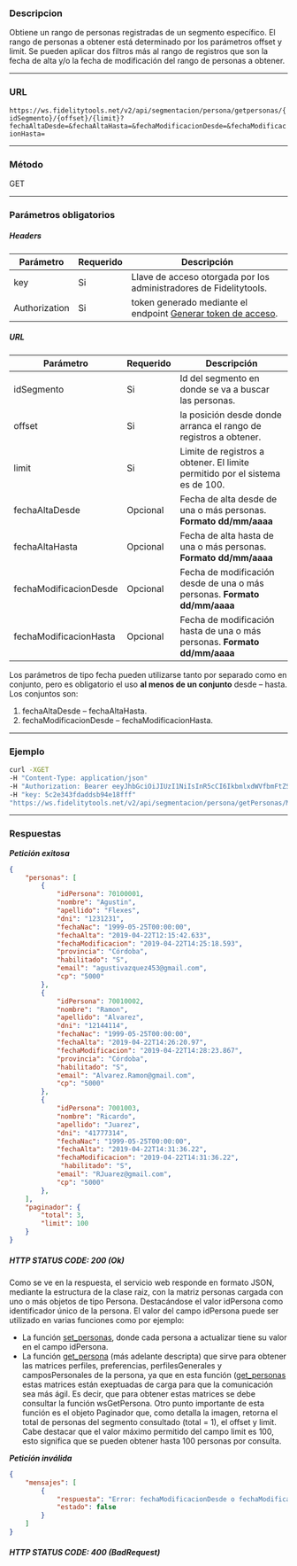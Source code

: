 ### Descripcion
Obtiene un rango de personas registradas de un segmento específico. El rango de personas a
obtener está determinado por los parámetros offset y limit.
Se pueden aplicar dos filtros más al rango de registros que son la fecha de alta y/o la fecha de
modificación del rango de personas a obtener.
___

### URL
` https://ws.fidelitytools.net/v2/api/segmentacion/persona/getpersonas/{idSegmento}/{offset}/{limit}?fechaAltaDesde=&fechaAltaHasta=&fechaModificacionDesde=&fechaModificacionHasta= `
___

### Método
GET
___
### Parámetros obligatorios

##### Headers

|Parámetro |Requerido |Descripción                 |
|----------|----------|----------------------------|
| key         | Si		 | Llave de acceso otorgada por los administradores de Fidelitytools. |
| Authorization       | Si		 | token generado mediante el endpoint [Generar token de acceso](https://github.com/bebeto-fidelitytools/FidelitytoolsWS/blob/master/docs/autenticaci%C3%B3n.md). |

##### URL
|Parámetro |Requerido |Descripción                 |
|----------|----------|----------------------------|
| idSegmento | Si | Id del segmento en donde se va a buscar las personas. |
| offset | Si | la posición desde donde arranca el rango de registros a obtener. |
| limit | Si | Limite de registros a obtener. El limite permitido por el sistema es de 100.| 
| fechaAltaDesde | Opcional | Fecha de alta desde de una o más personas. **Formato dd/mm/aaaa**
| fechaAltaHasta | Opcional |Fecha de alta hasta de una o más personas. **Formato dd/mm/aaaa**
| fechaModificacionDesde | Opcional |Fecha de modificación desde de una o más personas. **Formato dd/mm/aaaa**
| fechaModificacionHasta| Opcional |Fecha de modificación hasta de una o más personas. **Formato dd/mm/aaaa**

Los parámetros de tipo fecha pueden utilizarse tanto por separado como en conjunto, pero es
obligatorio el uso **al menos de un conjunto** desde – hasta.
Los conjuntos son:
1. fechaAltaDesde – fechaAltaHasta.
2. fechaModificacionDesde – fechaModificacionHasta.

___
### Ejemplo
```bash
curl -XGET 
-H "Content-Type: application/json" 
-H "Authorization: Bearer eeyJhbGciOiJIUzI1NiIsInR5cCI6IkbmlxdWVfbmFtZSI6InVzZXJb25maWciLCJuYmYiOjE1NTYxMTk0MNjIwNTgwNywiaWF0IjoxNTU2MTE5NDA3LCJpczovL3dzLmZpZGVsaXR5dG9vbHMubmV0L3YyIiwiYXVkIjoiaHR0cHM6Ly93cy5maWRlbGl0eXRvb2xzLm5ldC92MiJ9RDDpMHEB4SsmY0j87OcS5mbxe2XxSAY" 
-H "key: 5c2e343fdaddsb94e18fff" 
"https://ws.fidelitytools.net/v2/api/segmentacion/persona/getPersonas/Mzc4Mg/0/100?fechaAltaDesde=01/01/2018&fechaAltaHasta=01/01/2019&fechaModificacionDesde=01/01/2018&fechaModificacionHasta=01/01/2020"
```
___
### Respuestas
***Petición exitosa***
```json
{
    "personas": [
        {
            "idPersona": 70100001,
            "nombre": "Agustin",
            "apellido": "Flexes",
            "dni": "1231231",
            "fechaNac": "1999-05-25T00:00:00",
            "fechaAlta": "2019-04-22T12:15:42.633",
            "fechaModificacion": "2019-04-22T14:25:18.593",
            "provincia": "Córdoba",
            "habilitado": "S",
            "email": "agustivazquez453@gmail.com",
            "cp": "5000"
        },
        {
            "idPersona": 70010002,
            "nombre": "Ramon",
            "apellido": "Alvarez",
            "dni": "12144114",
            "fechaNac": "1999-05-25T00:00:00",
            "fechaAlta": "2019-04-22T14:26:20.97",
            "fechaModificacion": "2019-04-22T14:28:23.867",
            "provincia": "Córdoba",
            "habilitado": "S",
            "email": "Alvarez.Ramon@gmail.com",
            "cp": "5000"
        },
        {
            "idPersona": 7001003,
            "nombre": "Ricardo",
            "apellido": "Juarez",
            "dni": "41777314",
            "fechaNac": "1999-05-25T00:00:00",
            "fechaAlta": "2019-04-22T14:31:36.22",
            "fechaModificacion": "2019-04-22T14:31:36.22",
             "habilitado": "S",
            "email": "RJuarez@gmail.com",
            "cp": "5000"
        },
    ],
    "paginador": {
        "total": 3,
        "limit": 100
    }
}
```

##### HTTP STATUS CODE: 200 (Ok)
Como se ve en la respuesta, el servicio web responde en formato JSON, mediante la estructura
de la clase raiz, con la matriz personas cargada con uno o más objetos de tipo Persona. Destacándose el
valor idPersona como identificador único de la persona. El valor del campo idPersona puede ser utilizado en
varias funciones como por ejemplo:
- La función [set_personas](https://github.com/bebeto-fidelitytools/FidelitytoolsWS/blob/master/docs/segmentacion/set_personas.md), donde cada persona a actualizar tiene su valor en el campo idPersona.
- La función [get_persona](https://github.com/bebeto-fidelitytools/FidelitytoolsWS/blob/master/docs/segmentacion/get_persona.md) (más adelante descripta) que sirve para obtener las matrices perfiles,
preferencias, perfilesGenerales y camposPersonales de la persona, ya que en esta función
([get_personas](https://github.com/bebeto-fidelitytools/FidelitytoolsWS/blob/master/docs/segmentacion/get_personas.md) estas matrices están exeptuadas de carga para que la comunicación sea más ágil.
Es decir, que para obtener estas matrices se debe consultar la función wsGetPersona.
Otro punto importante de esta función es el objeto Paginador que, como detalla la imagen, retorna
el total de personas del segmento consultado (total = 1), el offset y limit. Cabe destacar que el valor máximo
permitido del campo limit es 100, esto significa que se pueden obtener hasta 100 personas por consulta.

***Petición inválida***
```json
{
    "mensajes": [
        {
            "respuesta": "Error: fechaModificacionDesde o fechaModificacionHasta vacíos",
            "estado": false
        }
    ]
}
```

##### HTTP STATUS CODE: 400 (BadRequest)
